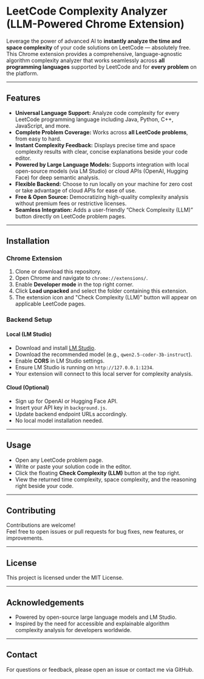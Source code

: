 # LeetCode Complexity Analyzer (LLM-Powered Chrome Extension)

Leverage the power of advanced AI to **instantly analyze the time and space complexity** of your code solutions on LeetCode — absolutely free. This Chrome extension provides a comprehensive, language-agnostic algorithm complexity analyzer that works seamlessly across **all programming languages** supported by LeetCode and for **every problem** on the platform.

---

## Features

- **Universal Language Support:** Analyze code complexity for every LeetCode programming language including Java, Python, C++, JavaScript, and more.  
- **Complete Problem Coverage:** Works across **all LeetCode problems**, from easy to hard.  
- **Instant Complexity Feedback:** Displays precise time and space complexity results with clear, concise explanations beside your code editor.  
- **Powered by Large Language Models:** Supports integration with local open-source models (via LM Studio) or cloud APIs (OpenAI, Hugging Face) for deep semantic analysis.  
- **Flexible Backend:** Choose to run locally on your machine for zero cost or take advantage of cloud APIs for ease of use.  
- **Free & Open Source:** Democratizing high-quality complexity analysis without premium fees or restrictive licenses.  
- **Seamless Integration:** Adds a user-friendly “Check Complexity (LLM)” button directly on LeetCode problem pages.

---

## Installation

### Chrome Extension

1. Clone or download this repository.  
2. Open Chrome and navigate to `chrome://extensions/`.  
3. Enable **Developer mode** in the top right corner.  
4. Click **Load unpacked** and select the folder containing this extension.  
5. The extension icon and "Check Complexity (LLM)" button will appear on applicable LeetCode pages.

### Backend Setup

#### Local (LM Studio)

- Download and install [LM Studio](https://lmstudio.ai).  
- Download the recommended model (e.g., `qwen2.5-coder-3b-instruct`).  
- Enable **CORS** in LM Studio settings.  
- Ensure LM Studio is running on `http://127.0.0.1:1234`.  
- Your extension will connect to this local server for complexity analysis.

#### Cloud (Optional)

- Sign up for OpenAI or Hugging Face API.  
- Insert your API key in `background.js`.  
- Update backend endpoint URLs accordingly.  
- No local model installation needed.

---

## Usage

- Open any LeetCode problem page.  
- Write or paste your solution code in the editor.  
- Click the floating **Check Complexity (LLM)** button at the top right.  
- View the returned time complexity, space complexity, and the reasoning right beside your code.

---

## Contributing

Contributions are welcome!  
Feel free to open issues or pull requests for bug fixes, new features, or improvements.

---

## License

This project is licensed under the MIT License.

---

## Acknowledgements

- Powered by open-source large language models and LM Studio.  
- Inspired by the need for accessible and explainable algorithm complexity analysis for developers worldwide.

---

## Contact

For questions or feedback, please open an issue or contact me via GitHub.
